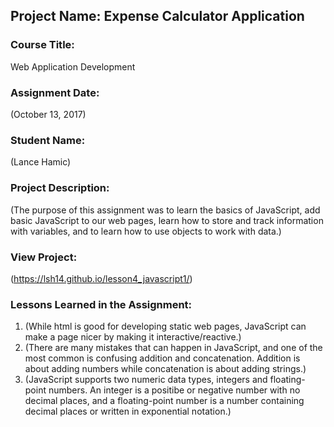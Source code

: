 ## Project Name:  Expense Calculator Application

### Course Title:
Web Application Development

### Assignment Date:  
(October 13, 2017)

### Student Name:  
(Lance Hamic)

### Project Description:
(The purpose of this assignment was to learn the basics of JavaScript, add basic JavaScript to our web pages, learn how to store and track information with variables, and to learn how to use objects to work with data.)

### View Project:
(https://lsh14.github.io/lesson4_javascript1/)

### Lessons Learned in the Assignment:
1. (While html is good for developing static web pages, JavaScript can make a page nicer by making it interactive/reactive.)
2. (There are many mistakes that can happen in JavaScript, and one of the most common is confusing addition and concatenation. Addition is about adding numbers while concatenation is about adding strings.)
3. (JavaScript supports two numeric data types, integers and floating-point numbers. An integer is a positibe or negative number with no decimal places, and a floating-point number is a number containing decimal places or written in exponential notation.)


